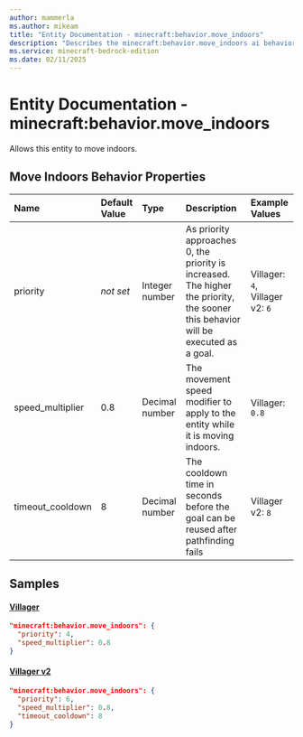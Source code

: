 ```yaml
---
author: mammerla
ms.author: mikeam
title: "Entity Documentation - minecraft:behavior.move_indoors"
description: "Describes the minecraft:behavior.move_indoors ai behavior component"
ms.service: minecraft-bedrock-edition
ms.date: 02/11/2025 
---
```


# Entity Documentation - minecraft:behavior.move_indoors

Allows this entity to move indoors.


## Move Indoors Behavior Properties

|Name       |Default Value |Type |Description |Example Values |
|:----------|:-------------|:----|:-----------|:------------- |
| priority | *not set* | Integer number | As priority approaches 0, the priority is increased. The higher the priority, the sooner this behavior will be executed as a goal. | Villager: `4`, Villager v2: `6` | 
| speed_multiplier | 0.8 | Decimal number | The movement speed modifier to apply to the entity while it is moving indoors. | Villager: `0.8` | 
| timeout_cooldown | 8 | Decimal number | The cooldown time in seconds before the goal can be reused after pathfinding fails | Villager v2: `8` | 

## Samples

#### [Villager](https://github.com/Mojang/bedrock-samples/tree/preview/behavior_pack/entities/villager.json)


```json
"minecraft:behavior.move_indoors": {
  "priority": 4,
  "speed_multiplier": 0.8
}
```

#### [Villager v2](https://github.com/Mojang/bedrock-samples/tree/preview/behavior_pack/entities/villager_v2.json)


```json
"minecraft:behavior.move_indoors": {
  "priority": 6,
  "speed_multiplier": 0.8,
  "timeout_cooldown": 8
}
```
